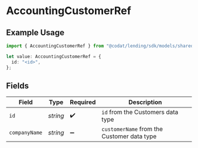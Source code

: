 # AccountingCustomerRef

## Example Usage

```typescript
import { AccountingCustomerRef } from "@codat/lending/sdk/models/shared";

let value: AccountingCustomerRef = {
  id: "<id>",
};
```

## Fields

| Field                                      | Type                                       | Required                                   | Description                                |
| ------------------------------------------ | ------------------------------------------ | ------------------------------------------ | ------------------------------------------ |
| `id`                                       | *string*                                   | :heavy_check_mark:                         | `id` from the Customers data type          |
| `companyName`                              | *string*                                   | :heavy_minus_sign:                         | `customerName` from the Customer data type |
